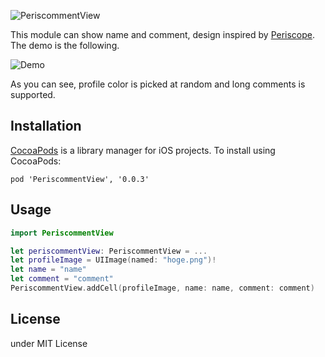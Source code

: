![PeriscommentView](https://raw.githubusercontent.com/yoavlt/PeriscommentView/master/periscommentView.png)

This module can show name and comment, design inspired by [Periscope](http://periscope.tv).
The demo is the following.

![Demo](https://raw.githubusercontent.com/yoavlt/PeriscommentView/master/periscommentViewDemoLow.gif)

As you can see, profile color is picked at random and long comments is supported.

## Installation
[CocoaPods](http://cocoapods.org) is a library manager for iOS projects. To install using CocoaPods:
```
pod 'PeriscommentView', '0.0.3'
```

## Usage
``` swift
import PeriscommentView

let periscommentView: PeriscommentView = ...
let profileImage = UIImage(named: "hoge.png")!
let name = "name"
let comment = "comment"
PeriscommentView.addCell(profileImage, name: name, comment: comment)
```

## License
under MIT License
